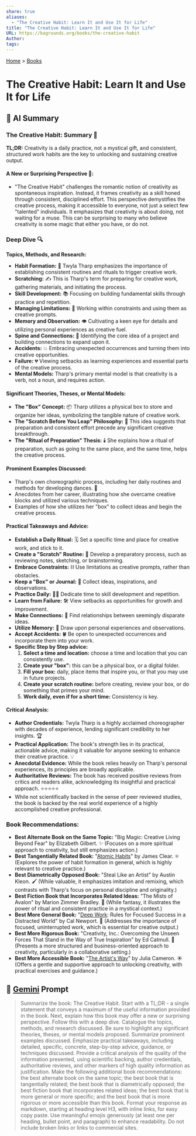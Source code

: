 ```yaml
---
share: true
aliases:
  - "The Creative Habit: Learn It and Use It for Life"
title: "The Creative Habit: Learn It and Use It for Life"
URL: https://bagrounds.org/books/the-creative-habit
Author: 
tags: 
---
```

[Home](../index.md) > [Books](./index.md)  
# The Creative Habit: Learn It and Use It for Life  
## 🤖 AI Summary  
### The Creative Habit: Summary 🎨  
**TL;DR:** Creativity is a daily practice, not a mystical gift, and consistent, structured work habits are the key to unlocking and sustaining creative output.  
  
#### **A New or Surprising Perspective 🤯:**  
* "The Creative Habit" challenges the romantic notion of creativity as spontaneous inspiration. Instead, it frames creativity as a skill honed through consistent, disciplined effort. This perspective demystifies the creative process, making it accessible to everyone, not just a select few "talented" individuals. It emphasizes that creativity is about doing, not waiting for a muse. This can be surprising to many who believe creativity is some magic that either you have, or do not.  
  
### Deep Dive 🔍  
**Topics, Methods, and Research:**  
* **Habit Formation:** 🔄 Twyla Tharp emphasizes the importance of establishing consistent routines and rituals to trigger creative work.  
* **Scratching:** ✍️ This is Tharp's term for preparing for creative work, gathering materials, and initiating the process.  
* **Skill Development:** 📚 Focusing on building fundamental skills through practice and repetition.  
* **Managing Limitations:** 🚧 Working within constraints and using them as creative prompts.  
* **Memory and Observation:** 👁️ Cultivating a keen eye for details and utilizing personal experiences as creative fuel.  
* **Spine and Connections:** 🔗 Identifying the core idea of a project and building connections to expand upon it.  
* **Accidents:** 💥 Embracing unexpected occurrences and turning them into creative opportunities.  
* **Failure:** 💔 Viewing setbacks as learning experiences and essential parts of the creative process.  
* **Mental Models:** Tharp's primary mental model is that creativity is a verb, not a noun, and requires action.  
  
#### **Significant Theories, Theses, or Mental Models:**  
* **The "Box" Concept:** 📦 Tharp utilizes a physical box to store and organize her ideas, symbolizing the tangible nature of creative work.  
* **The "Scratch Before You Leap" Philosophy:** 🐾 This idea suggests that preparation and consistent effort precede any significant creative breakthrough.  
* **The "Ritual of Preparation" Thesis:** 🕯️ She explains how a ritual of preparation, such as going to the same place, and the same time, helps the creative process.  
  
#### **Prominent Examples Discussed:**  
* Tharp's own choreographic process, including her daily routines and methods for developing dances. 💃  
* Anecdotes from her career, illustrating how she overcame creative blocks and utilized various techniques.  
* Examples of how she utilizes her "box" to collect ideas and begin the creative process.  
  
#### **Practical Takeaways and Advice:**  
* **Establish a Daily Ritual:** 🗓️ Set a specific time and place for creative work, and stick to it.  
* **Create a "Scratch" Routine:** 📝 Develop a preparatory process, such as reviewing notes, sketching, or brainstorming.  
* **Embrace Constraints:** ⛓️ Use limitations as creative prompts, rather than obstacles.  
* **Keep a "Box" or Journal:** 📒 Collect ideas, inspirations, and observations.  
* **Practice Daily:** 🏋️‍♀️ Dedicate time to skill development and repetition.  
* **Learn from Failure:** 🛠️ View setbacks as opportunities for growth and improvement.  
* **Make Connections:** 🤝 Find relationships between seemingly disparate ideas.  
* **Utilize Memory:** 🧠 Draw upon personal experiences and observations.  
* **Accept Accidents:** 🍀 Be open to unexpected occurrences and incorporate them into your work.  
* **Specific Step by Step advice:**  
    1.  **Select a time and location:** choose a time and location that you can consistently use.  
    2.  **Create your "box":** this can be a physical box, or a digital folder.  
    3.  **Fill your box:** daily, place items that inspire you, or that you may use in future projects.  
    4.  **Create your scratch routine:** before creating, review your box, or do something that primes your mind.  
    5.  **Work daily, even if for a short time:** Consistency is key.  
  
#### **Critical Analysis:**  
* **Author Credentials:** Twyla Tharp is a highly acclaimed choreographer with decades of experience, lending significant credibility to her insights. 🏆  
* **Practical Application:** The book's strength lies in its practical, actionable advice, making it valuable for anyone seeking to enhance their creative practice. 💡  
* **Anecdotal Evidence:** While the book relies heavily on Tharp's personal experiences, its principles are broadly applicable.  
* **Authoritative Reviews:** The book has received positive reviews from critics and readers alike, acknowledging its insightful and practical approach. ⭐⭐⭐⭐⭐  
* While not scientifically backed in the sense of peer reviewed studies, the book is backed by the real world experience of a highly accomplished creative professional.  
  
### **Book Recommendations:**  
* **Best Alternate Book on the Same Topic:** "Big Magic: Creative Living Beyond Fear" by Elizabeth Gilbert. ✨ (Focuses on a more spiritual approach to creativity, but still emphasizes action.)  
* **Best Tangentially Related Book:** "[Atomic Habits](./atomic-habits.md)" by James Clear. ⚛️ (Explores the power of habit formation in general, which is highly relevant to creative practice.)  
* **Best Diametrically Opposed Book:** "Steal Like an Artist" by Austin Kleon. 🖌️ (While valuable, it emphasizes imitation and remixing, which contrasts with Tharp's focus on personal discipline and originality.)  
* **Best Fiction Book that Incorporates Related Ideas:** "The Mists of Avalon" by Marion Zimmer Bradley. 🔮 (While fantasy, it illustrates the power of ritual and consistent practice in a mystical context.)  
* **Best More General Book:** "[Deep Work](./deep-work.md): Rules for Focused Success in a Distracted World" by Cal Newport. 🧠 (Addresses the importance of focused, uninterrupted work, which is essential for creative output.)  
* **Best More Rigorous Book:** "Creativity, Inc.: Overcoming the Unseen Forces That Stand in the Way of True Inspiration" by Ed Catmull. 🏢 (Presents a more structured and business-oriented approach to creativity, particularly in a collaborative setting.)  
* **Best More Accessible Book:** "[The Artist's Way](./the-artists-way.md)" by Julia Cameron. ☀️ (Offers a gentle and supportive approach to unlocking creativity, with practical exercises and guidance.)  
  
## 💬 [Gemini](https://gemini.google.com) Prompt  
> Summarize the book: The Creative Habit. Start with a TL;DR - a single statement that conveys a maximum of the useful information provided in the book. Next, explain how this book may offer a new or surprising perspective. Follow this with a deep dive. Catalogue the topics, methods, and research discussed. Be sure to highlight any significant theories, theses, or mental models proposed. Summarize prominent examples discussed. Emphasize practical takeaways, including detailed, specific, concrete, step-by-step advice, guidance, or techniques discussed. Provide a critical analysis of the quality of the information presented, using scientific backing, author credentials, authoritative reviews, and other markers of high quality information as justification. Make the following additional book recommendations: the best alternate book on the same topic; the best book that is tangentially related; the best book that is diametrically opposed; the best fiction book that incorporates related ideas; the best book that is more general or more specific; and the best book that is more rigorous or more accessible than this book. Format your response as markdown, starting at heading level H3, with inline links, for easy copy paste. Use meaningful emojis generously (at least one per heading, bullet point, and paragraph) to enhance readability. Do not include broken links or links to commercial sites.